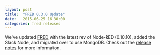```yaml
---
layout: post
title:  "FRED 0.3.0 Update"
date:   2015-06-25 16:30:00
categories: fred releases
---
```

We've updated [FRED](https://fred.sensetecnic.com) with the latest rev of Node-RED (0.10.10), added the Slack Node, and migrated over to use MongoDB.  Check out the [release notes](/fred/releases) for more information. 
